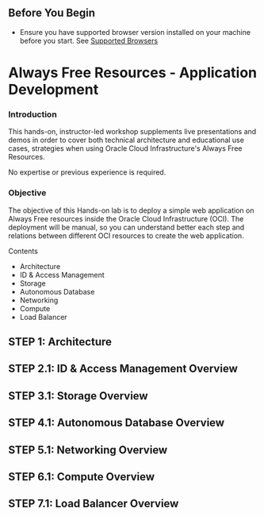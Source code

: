 ## Before You Begin

- Ensure you have supported browser version installed on your machine before you start. See [Supported Browsers](https://docs.cloud.oracle.com/en-us/iaas/Content/GSG/Tasks/signingin.htm?browser#supported_browsers)

# Always Free Resources - Application Development

### Introduction

This hands-on, instructor-led workshop supplements live presentations and demos in order to cover both technical architecture and educational use cases, strategies when using Oracle Cloud Infrastructure's Always Free Resources.

No expertise or previous experience is required.

### Objective

The objective of this Hands-on lab is to deploy a simple web application on Always Free resources inside the Oracle Cloud Infrastructure (OCI). The deployment will be manual, so you can understand better each step and relations between different OCI resources to create the web application.

Contents
- Architecture
-	ID & Access Management
-	Storage
- Autonomous Database
- Networking
- Compute
- Load Balancer

## **STEP 1:** Architecture

## **STEP 2.1:** ID & Access Management Overview

## **STEP 3.1:** Storage Overview

## **STEP 4.1:** Autonomous Database Overview

## **STEP 5.1:** Networking Overview

## **STEP 6.1:** Compute Overview

## **STEP 7.1:** Load Balancer Overview










